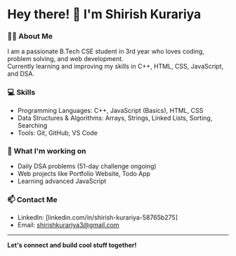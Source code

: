 # Hey there! 👋 I'm Shirish Kurariya

### 👨‍🎓 About Me
I am a passionate B.Tech CSE student in 3rd year who loves coding, problem solving, and web development.  
Currently learning and improving my skills in C++, HTML, CSS, JavaScript, and DSA.

### 💻 Skills
- Programming Languages: C++, JavaScript (Basics), HTML, CSS  
- Data Structures & Algorithms: Arrays, Strings, Linked Lists, Sorting, Searching  
- Tools: Git, GitHub, VS Code

### 🚀 What I'm working on
- Daily DSA problems (51-day challenge ongoing)  
- Web projects like Portfolio Website, Todo App  
- Learning advanced JavaScript

### 📫 Contact Me
- LinkedIn: [linkedin.com/in/shirish-kurariya-58765b275]  
- Email: shirishkurariya3@gmail.com

---

**Let's connect and build cool stuff together!**  

